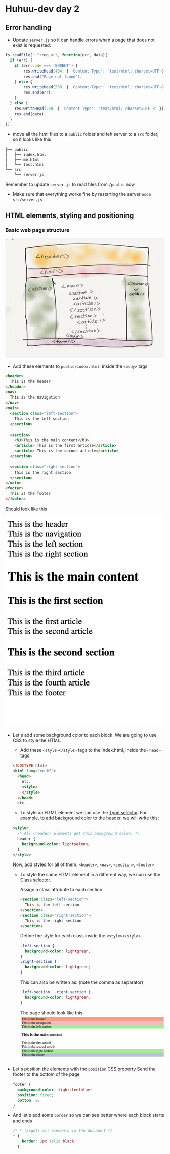 # Huhuu-dev day 2

## Error handling

- Update `server.js` so it can handle errors when a page that does not exist is requested:

```js
fs.readFile("."+req.url, function(err, data){
  if (err) {
    if (err.code === 'ENOENT') {
        res.writeHead(404, { 'Content-Type': 'text/html; charset=UTF-8' });
        res.end("Page not found");
    } else {
        res.writeHead(500, { 'Content-Type': 'text/html; charset=UTF-8' });
        res.end(err);
    }
  } else {
    res.writeHead(200, { 'Content-Type': 'text/html; charset=UTF-8' });
    res.end(data);
  }
});
```

- move all the html files to a `public` folder and teh server to a `src` folder, so it looks like this

```shell
├── public
│   ├── index.html
│   ├── me.html
│   └── test.html
└── src
    └── server.js

```

Remember to update `server.js` to read files from `/public` now

- Make sure that everything works fine by restarting the server `node src/server.js`

## HTML elements, styling and positioning

### Basic web page structure

![Alt text](img/Paper.Web-dev.1.jpg)

- Add these elements to `public/index.html`, inside the `<body>` tags

```html
<header>
  This is the header
</header>
<nav>
  This is the navigation
</nav>
<main>
  <section class="left-section">
    This is the left section
  </section>
  
  <section>
    <h3>This is the main content</h3>
    <article> This is the first article</article>
    <article> This is the second article</article>
  </section>
  
  <section class="right-section">
    This is the right section
  </section>
</main>
<footer>
  This is the footer
</footer>
```

Should look like this

![Alt text](img/page-1.png)

- Let's add some background color to each block. We are going to use CSS to style the HTML.
  - Add these `<style></style>` tags to the index.html, inside the `<head>` tags

  ```html
  <!DOCTYPE html>
  <html lang="en-US">
    <head>
      etc.
      <style>
      </style>
    </head>
    etc.
  ```

  - To style an HTML element we can use the [Type selector](<https://developer.mozilla.org/en-US/docs/Web/CSS/Type_selectors>). For example, to add background color to the header, we will write this:

  ```html
  <style>
    /* All <header> elements get this background color. */
    header {
      background-color: lightsalmon;
    }
  </style>
  ```
  
  Now, add styles for all of them: `<header>`, `<nav>`, `<section>`, `<footer>`

  - To style the same HTML element in a different way, we can use the [Class selector](<https://developer.mozilla.org/en-US/docs/Web/CSS/Class_selectors>).

    Assign a class attribute to each section:

    ```html
    <section class="left-section">
      This is the left section
    </section>
    <section class="right-section">
      This is the right section
    </section>
    ```

    Define the style for each class inside the `<style></style>`

    ```css
    .left-section {
      background-color: lightgreen;
    }
    .right-section {
      background-color: lightgreen;
    }
    ```

    This can also be written as: (note the comma as separator)

    ```css
    .left-section, .right-section {
      background-color: lightgreen;
    }
    ```

    The page should look like this:
    ![Alt text](img/page-2.png)

- Let's position the elements with the `position` [CSS property](<https://developer.mozilla.org/en-US/docs/Web/CSS/position>)
  Send the footer to the bottom of the page

  ```css
  footer {
    background-color: lightsteelblue;
    position: fixed;
    bottom: 0;
  }
  ```

- And let's add some `border` so we can see better where each block starts and ends
  
  ```css
  /* * targets all elements in the document */
  * {
      border: 2px solid black;
    }
  ```
